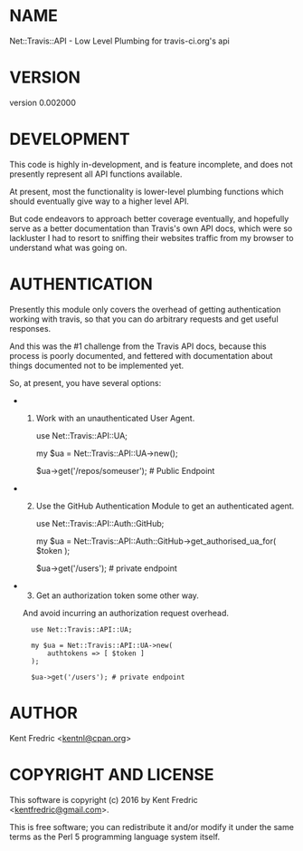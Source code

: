 # NAME

Net::Travis::API - Low Level Plumbing for travis-ci.org's api

# VERSION

version 0.002000

# DEVELOPMENT

This code is highly in-development, and is feature incomplete, and does not presently represent all API functions available.

At present, most the functionality is lower-level plumbing functions which should eventually give way to a higher level API.

But code endeavors to approach better coverage eventually, and hopefully serve as a better documentation than Travis's own API
docs, which were so lackluster I had to resort to sniffing their websites traffic from my browser to understand what was going
on.

# AUTHENTICATION

Presently this module only covers the overhead of getting authentication working with travis, so that you can do arbitrary
requests and get useful responses.

And this was the #1 challenge from the Travis API docs, because this process is poorly documented, and fettered with
documentation about things documented not to be implemented yet.

So, at present, you have several options:

- 1. Work with an unauthenticated User Agent.

        use Net::Travis::API::UA;

        my $ua = Net::Travis::API::UA->new();

        $ua->get('/repos/someuser'); # Public Endpoint

- 2. Use the GitHub Authentication Module to get an authenticated agent.

        use Net::Travis::API::Auth::GitHub;

        my $ua = Net::Travis::API::Auth::GitHub->get_authorised_ua_for( $token );

        $ua->get('/users'); # private endpoint

- 3. Get an authorization token some other way.

    And avoid incurring an authorization request overhead.

        use Net::Travis::API::UA;

        my $ua = Net::Travis::API::UA->new(
            authtokens => [ $token ]
        );

        $ua->get('/users'); # private endpoint

# AUTHOR

Kent Fredric &lt;kentnl@cpan.org>

# COPYRIGHT AND LICENSE

This software is copyright (c) 2016 by Kent Fredric &lt;kentfredric@gmail.com>.

This is free software; you can redistribute it and/or modify it under
the same terms as the Perl 5 programming language system itself.
